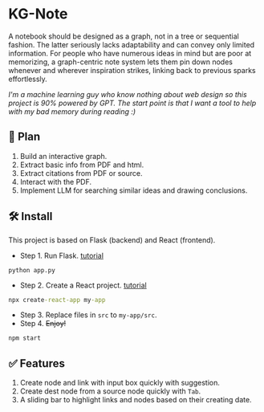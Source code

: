 # KG-Note
A notebook should be designed as a graph, not in a tree or sequential fashion. The latter seriously lacks adaptability and can convey only limited information. For people who have numerous ideas in mind but are poor at memorizing, a graph-centric note system lets them pin down nodes whenever and wherever inspiration strikes, linking back to previous sparks effortlessly.

*I'm a machine learning guy who know nothing about web design so this project is 90\% powered by GPT. The start point is that I want a tool to help with my bad memory during reading :\)*

## :thinking: Plan
1. Build an interactive graph.
2. Extract basic info from PDF and html.
3. Extract citations from PDF or source.
4. Interact with the PDF.
5. Implement LLM for searching similar ideas and drawing conclusions.

## :hammer_and_wrench: Install 
This project is based on Flask \(backend\) and React \(frontend\).
- Step 1. Run Flask. [tutorial](https://code.visualstudio.com/docs/python/tutorial-flask)
```command line
python app.py
```
- Step 2. Create a React project. [tutorial](https://code.visualstudio.com/docs/nodejs/reactjs-tutorial)
```cmd
npx create-react-app my-app
```
- Step 3. Replace files in `src` to `my-app/src`.
- Step 4. ~~Enjoy!~~
```cmd
npm start
```
## :white_check_mark: Features 
1. Create node and link with input box quickly with suggestion.
2. Create dest node from a source node quickly with `Tab`.
3. A sliding bar to highlight links and nodes based on their creating date.
